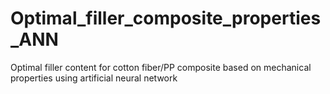 # Optimal_filler_composite_properties_ANN
Optimal filler content for cotton fiber/PP composite based on mechanical properties using artificial neural network
